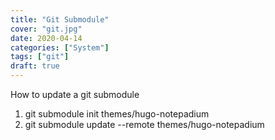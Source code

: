 ```yaml
---
title: "Git Submodule"
cover: "git.jpg"
date: 2020-04-14
categories: ["System"]
tags: ["git"]
draft: true
---
```


How to update a git submodule

<!--more-->


1. git submodule init themes/hugo-notepadium
2. git submodule update --remote themes/hugo-notepadium

